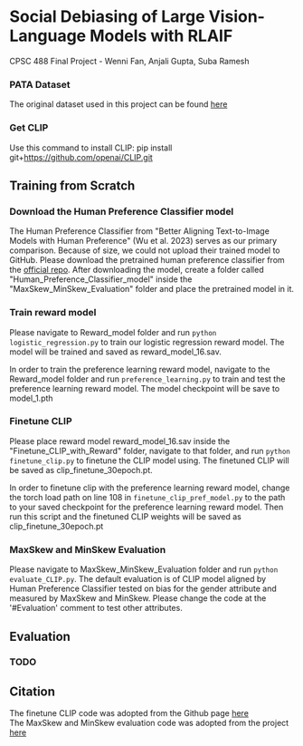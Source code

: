 # Social Debiasing of Large Vision-Language Models with RLAIF
CPSC 488 Final Project - Wenni Fan, Anjali Gupta, Suba Ramesh

### PATA Dataset
The original dataset used in this project can be found [here](https://github.com/pata-fairness/pata_dataset)

### Get CLIP
Use this command to install CLIP: pip install git+https://github.com/openai/CLIP.git

## Training from Scratch

### Download the Human Preference Classifier model
The Human Preference Classifier from "Better Aligning Text-to-Image Models with Human Preference" (Wu et al. 2023) serves as our primary comparison. Because of size, we could not upload their trained model to GitHub.
Please download the pretrained human preference classifier from the [official repo](https://github.com/tgxs002/align_sd). After downloading the model, create a folder called "Human_Preference_Classifier_model" inside the "MaxSkew_MinSkew_Evaluation" folder and place the pretrained model in it.

### Train reward model
Please navigate to Reward_model folder and run ```python logistic_regression.py``` to train our logistic regression reward model. The model will be trained and saved as reward_model_16.sav.

In order to train the preference learning reward model, navigate to the Reward_model folder and run ```preference_learning.py``` to train and test the preference learning reward model. The model checkpoint will be save to model_1.pth

### Finetune CLIP
Please place reward model reward_model_16.sav inside the "Finetune_CLIP_with_Reward" folder, navigate to that folder, and run ```python finetune_clip.py``` to finetune the CLIP model using. The finetuned CLIP will be saved as clip_finetune_30epoch.pt.

In order to finetune clip with the preference learning reward model, change the torch load path on line 108 in ```finetune_clip_pref_model.py``` to the path to your saved checkpoint for the preference learning reward model. Then run this script and the finetuned CLIP weights will be saved as clip_finetune_30epoch.pt

### MaxSkew and MinSkew Evaluation
Please navigate to MaxSkew_MinSkew_Evaluation folder and run ```python evaluate_CLIP.py```. The default evaluation is of CLIP model aligned by Human Preference Classifier tested on bias for the gender attribute and measured by MaxSkew and MinSkew. Please change the code at the '#Evaluation' comment to test other attributes.

## Evaluation

### TODO
## Citation
The finetune CLIP code was adopted from the Github page [here](https://github.com/shashnkvats/Indofashionclip/tree/main) </br>
The MaxSkew and MinSkew evaluation code was adopted from the project [here](https://github.com/oxai/debias-vision-lang/blob/master/debias_clip/measuring_bias.py)
